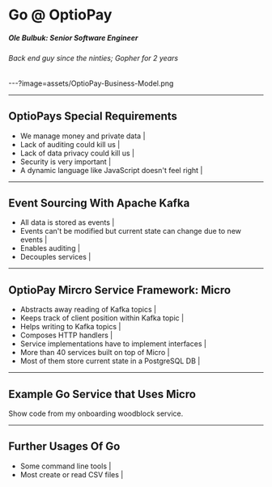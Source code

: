 # Go @ OptioPay

<h5 class="fragment">Ole Bulbuk: Senior Software Engineer</h5>
<h6 class="fragment">Back end guy since the ninties; Gopher for 2 years</h6>


---?image=assets/OptioPay-Business-Model.png

---

## OptioPays Special Requirements

- We manage money and private data |
- Lack of auditing could kill us |
- Lack of data privacy could kill us |
- Security is very important |
- A dynamic language like JavaScript doesn't feel right |

---

## Event Sourcing With Apache Kafka

- All data is stored as events |
- Events can't be modified but current state can change due to new events |
- Enables auditing |
- Decouples services |

---

## OptioPay Mircro Service Framework: Micro

- Abstracts away reading of Kafka topics |
- Keeps track of client position within Kafka topic |
- Helps writing to Kafka topics |
- Composes HTTP handlers |
- Service implementations have to implement interfaces | 
- More than 40 services built on top of Micro |
- Most of them store current state in a PostgreSQL DB |

---

## Example Go Service that Uses Micro

Show code from my onboarding woodblock service.

---

## Further Usages Of Go

- Some command line tools |
- Most create or read CSV files |

